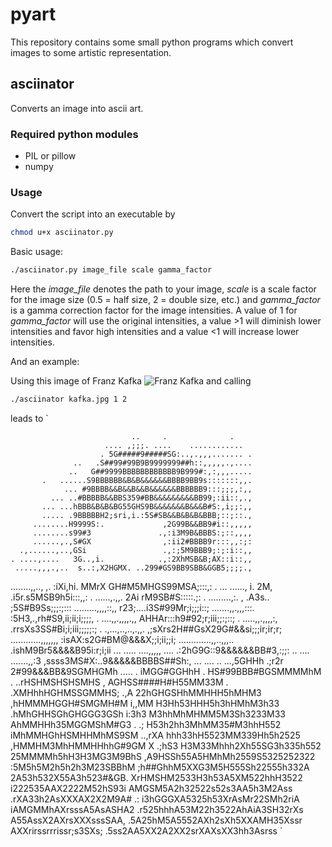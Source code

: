 pyart
=====

This repository contains some small python programs which convert images to some
artistic representation. 

## asciinator

Converts an image into ascii art. 

### Required python modules

* PIL or pillow
* numpy

### Usage

Convert the script into an executable by
```bash
chmod u+x asciinator.py
```

Basic usage:

```bash
./asciinator.py image_file scale gamma_factor
```
Here the *image_file* denotes the path to your image, *scale* is a scale factor for the image
size (0.5 = half size, 2 = double size, etc.) and *gamma_factor* is a gamma correction factor
for the image intensities. A value of 1 for *gamma_factor* will use the original intensities,
a value >1 will diminish lower intensities and favor high intensities and a value <1 will increase
lower intensities.
 
And an example:

Using this image of Franz Kafka ![Franz Kafka](/examples/kafka.png) and calling
```bash
./asciinator kafka.jpg 1 2
```
leads to
`
                                                          
                               ..     .              .    
                         .... ,;;;. ....    ............  
                        . 5G#####9#####SG:..,.,,,....... .
                  ..   .S##99#99B9B9999999##h::,,,,,.,....
                 ..   G##9999BBBBBBBBBBBB9B999#:,:,,,.....
           .   ......S9BBBBBB&B&B&&&&&&BBBB9BB9s:::::::,,.
                ... #9BBBB&&B&&B&&B&&&&&&BBBBBB9:::;;;,:,,
             ... ..#BBBBB&&BBS359#BB&&&&&&&&&BB99;:ii::,.,
           ... ...hBBB&B&B&BG55GHS9B&&&&&&&B&&&B#S:,i;;:,,
           ..... .9BBBBBH2;sri,i.:5S#SB&&B&B&B&BBB;::;::.,
         ........H9999S:.             ,2G99B&&BB9#i::,,,,,
         ........s99#3               .,:i3M9B&BBBS:;::,,,,
         ......,.,S#GX                ,:ii2#BBBB9r:::,,:;:
      .,......,..,GSi                 .,:;5M9BBB9;:;:i::,,
    . ....,....   3G..,i.            .,:2XhMSB&B;AX::i::,,
     .....,,,.,..  s..:,X2HGMX. ..299#GS9BB9SBB&GGB5;;;;.,
   ........,,..,  ,.   :iXi,hi.  MMrX GH#M5MHGS99MSA;:::,:
    . ... ......,          i.    2M,  .i5r.s5MSB9h5i:::,,:
    . ......,.,,.                2Ai       rM9SB#S:::::.;:
    . .........,:.  ,           .A3s..    ;5S#B9Ss;;;:;:::
     .........,,,,::,,           r23;....i3S#99Mr;i;;;i::;
     .......,,.,,,:::.           :5H3,.,rh#S9,ii;ii;i;;;;,
      . ....,,.,,,,.,,          AHHAr:::h9#92;r;iii;;:;::;
     .  .....,,.,,,,:,           .rrsXs3SS#Bi;i;iii;;;;;:;
     . .,...,..,..,.,,.   ,;sXrs2H##GsX29G#&&si;;;ir;ir;r;
     ............,,,,,,,       :isAX:s2G#BM@&&&X;;i;ii;;i;
    .............,,..,,,..        .ishM9Br5&&&&B95i:r;i;ii
    ... .....  ....,,,,, ....    .:2hG9G::9&&&&&&BB#3,:;;:
     .. .... .......,,:3    ,ssss3MS#X:..9&&&&&BBBBS##Sh:,
 ...  .... ..  ...,5GHHh      .;r2r     2#99&&&BB&9SGMHGMh
      ..... . iMGG#GGHhH       .        HS#99BBB#BGSMMMMhM
       . ..rHSHMSHSHSMHS   ,           AGHSS####H#H55MM33M
     . .XMHhhHGHMSSGMMHS;   .,A       22hGHGSHhMMHHH5hMHM3
      ,hHMMMHGGH#SMGMH#M   i,,MM     H3Hh53HHH5h3hHMhM3h33
     .hMhGHHSGhGHGGG3GSh   i:3h3    M3hhMhMHMM5M3Sh3233M33
     AhMMHHh35MGGMShM#G3   .  .;   H53h2hh3MhMM35#M3hhH552
    iMhMMHGhHSMHHMhMS9SM  ..,rXA  hhh33hH5523MM339Hh5h2525
   ,HMMHM3MhHMMHHhhG#9GM X .;hS3 H3M33Mhhh2Xh55SG3h335h552
   25MMMMh5hH3H3MG3M9BhS   ,A9HSSh55A5HMhMh2559S5325252322
  :5M5h5M2h5h2h3M23SBBhM   ;h##GhhM5XXG3M5H555Sh22555h332A
  2A53h532X55A3h523#&GB.    XrHMSHM2533H3h53A5XM522hhH3522
 i222535AAX2222M52hS93i      AMGSM5A2h32522s52s3AA5h3M2Ass
.rXA33h2AsXXXAX2X2M9A#   .: i3hGGGXA5325h53XrAsMr22SMh2riA
iAMGMMhAXrsssA5AsASHA2    .r525hhhA53M22h3522AhAiA3SH32rXs
A55AssX2AXrsXXXsssSAA,    .5A25hM5A5552AXh2sXh5XXAMH35Xssr
AXXrirssrrrissr;s3SXs;   .5ss2AA5XX2A2XX2srXAXsXX3hh3Asrss
`

